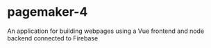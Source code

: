 # pagemaker-4
An application for building webpages using a Vue frontend and node backend connected to Firebase
